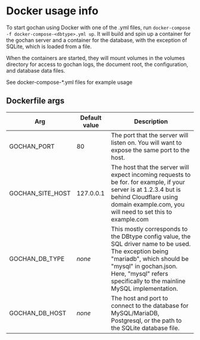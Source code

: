 # Docker usage info
To start gochan using Docker with one of the .yml files, run `docker-compose -f docker-compose-<dbtype>.yml up`. It will build and spin up a container for the gochan server and a container for the database, with the exception of SQLite, which is loaded from a file.

When the containers are started, they will mount volumes in the volumes directory for access to gochan logs, the document root, the configuration, and database data files.

See docker-compose-*.yml files for example usage

## Dockerfile args
Arg              | Default value | Description
-----------------|---------------|-----------------
GOCHAN_PORT      | 80            | The port that the server will listen on. You will want to expose the same port to the host.
GOCHAN_SITE_HOST | 127.0.0.1     | The host that the server will expect incoming requests to be for. for example, if your server is at 1.2.3.4 but is behind Cloudflare using domain example.com, you will need to set this to example.com
GOCHAN_DB_TYPE   | *none*        | This mostly corresponds to the DBtype config value, the SQL driver name to be used. The exception being "mariadb", which should be "mysql" in gochan.json. Here, "mysql" refers specifically to the mainline MySQL implementation.
GOCHAN_DB_HOST   | *none*        | The host and port to connect to the database for MySQL/MariaDB, Postgresql, or the path to the SQLite database file.

